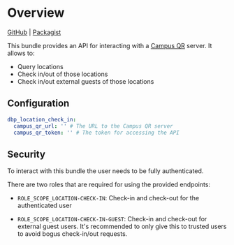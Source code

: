 # Overview

[GitHub](https://github.com/digital-blueprint/relay-checkin-bundle) |
[Packagist](https://packagist.org/packages/dbp/relay-checkin-bundle)

This bundle provides an API for interacting with a [Campus QR](https://github.com/studo-app/campus-qr) server. It allows to:

* Query locations
* Check in/out of those locations
* Check in/out external guests of those locations

## Configuration

```yaml
dbp_location_check_in:
  campus_qr_url: '' # The URL to the Campus QR server
  campus_qr_token: '' # The token for accessing the API
```

## Security

To interact with this bundle the user needs to be fully authenticated.

There are two roles that are required for using the provided endpoints:

* `ROLE_SCOPE_LOCATION-CHECK-IN`: Check-in and check-out for the authenticated
  user

* `ROLE_SCOPE_LOCATION-CHECK-IN-GUEST`: Check-in and check-out for external
  guest users. It's recommended to only give this to trusted users to avoid
  bogus check-in/out requests.
